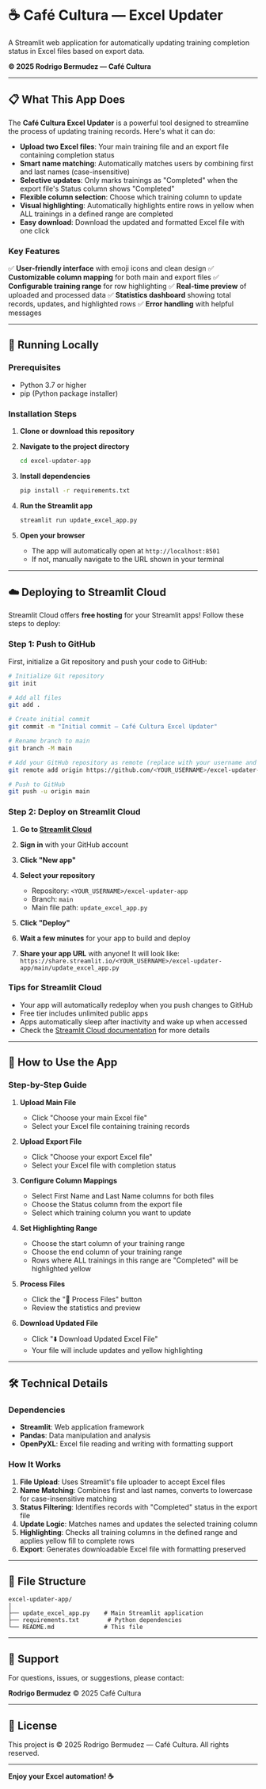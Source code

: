 # ☕ Café Cultura — Excel Updater

A Streamlit web application for automatically updating training completion status in Excel files based on export data.

**© 2025 Rodrigo Bermudez — Café Cultura**

---

## 📋 What This App Does

The **Café Cultura Excel Updater** is a powerful tool designed to streamline the process of updating training records. Here's what it can do:

- **Upload two Excel files**: Your main training file and an export file containing completion status
- **Smart name matching**: Automatically matches users by combining first and last names (case-insensitive)
- **Selective updates**: Only marks trainings as "Completed" when the export file's Status column shows "Completed"
- **Flexible column selection**: Choose which training column to update
- **Visual highlighting**: Automatically highlights entire rows in yellow when ALL trainings in a defined range are completed
- **Easy download**: Download the updated and formatted Excel file with one click

### Key Features

✅ **User-friendly interface** with emoji icons and clean design
✅ **Customizable column mapping** for both main and export files
✅ **Configurable training range** for row highlighting
✅ **Real-time preview** of uploaded and processed data
✅ **Statistics dashboard** showing total records, updates, and highlighted rows
✅ **Error handling** with helpful messages

---

## 🚀 Running Locally

### Prerequisites

- Python 3.7 or higher
- pip (Python package installer)

### Installation Steps

1. **Clone or download this repository**

2. **Navigate to the project directory**
   ```bash
   cd excel-updater-app
   ```

3. **Install dependencies**
   ```bash
   pip install -r requirements.txt
   ```

4. **Run the Streamlit app**
   ```bash
   streamlit run update_excel_app.py
   ```

5. **Open your browser**
   - The app will automatically open at `http://localhost:8501`
   - If not, manually navigate to the URL shown in your terminal

---

## ☁️ Deploying to Streamlit Cloud

Streamlit Cloud offers **free hosting** for your Streamlit apps! Follow these steps to deploy:

### Step 1: Push to GitHub

First, initialize a Git repository and push your code to GitHub:

```bash
# Initialize Git repository
git init

# Add all files
git add .

# Create initial commit
git commit -m "Initial commit — Café Cultura Excel Updater"

# Rename branch to main
git branch -M main

# Add your GitHub repository as remote (replace with your username and repo name)
git remote add origin https://github.com/<YOUR_USERNAME>/excel-updater-app.git

# Push to GitHub
git push -u origin main
```

### Step 2: Deploy on Streamlit Cloud

1. **Go to [Streamlit Cloud](https://share.streamlit.io)**

2. **Sign in** with your GitHub account

3. **Click "New app"**

4. **Select your repository**
   - Repository: `<YOUR_USERNAME>/excel-updater-app`
   - Branch: `main`
   - Main file path: `update_excel_app.py`

5. **Click "Deploy"**

6. **Wait a few minutes** for your app to build and deploy

7. **Share your app URL** with anyone! It will look like:
   `https://share.streamlit.io/<YOUR_USERNAME>/excel-updater-app/main/update_excel_app.py`

### Tips for Streamlit Cloud

- Your app will automatically redeploy when you push changes to GitHub
- Free tier includes unlimited public apps
- Apps automatically sleep after inactivity and wake up when accessed
- Check the [Streamlit Cloud documentation](https://docs.streamlit.io/streamlit-community-cloud) for more details

---

## 📖 How to Use the App

### Step-by-Step Guide

1. **Upload Main File**
   - Click "Choose your main Excel file"
   - Select your Excel file containing training records

2. **Upload Export File**
   - Click "Choose your export Excel file"
   - Select your Excel file with completion status

3. **Configure Column Mappings**
   - Select First Name and Last Name columns for both files
   - Choose the Status column from the export file
   - Select which training column you want to update

4. **Set Highlighting Range**
   - Choose the start column of your training range
   - Choose the end column of your training range
   - Rows where ALL trainings in this range are "Completed" will be highlighted yellow

5. **Process Files**
   - Click the "🚀 Process Files" button
   - Review the statistics and preview

6. **Download Updated File**
   - Click "⬇️ Download Updated Excel File"
   - Your file will include updates and yellow highlighting

---

## 🛠️ Technical Details

### Dependencies

- **Streamlit**: Web application framework
- **Pandas**: Data manipulation and analysis
- **OpenPyXL**: Excel file reading and writing with formatting support

### How It Works

1. **File Upload**: Uses Streamlit's file uploader to accept Excel files
2. **Name Matching**: Combines first and last names, converts to lowercase for case-insensitive matching
3. **Status Filtering**: Identifies records with "Completed" status in the export file
4. **Update Logic**: Matches names and updates the selected training column
5. **Highlighting**: Checks all training columns in the defined range and applies yellow fill to complete rows
6. **Export**: Generates downloadable Excel file with formatting preserved

---

## 📝 File Structure

```
excel-updater-app/
│
├── update_excel_app.py    # Main Streamlit application
├── requirements.txt        # Python dependencies
└── README.md              # This file
```

---

## 🤝 Support

For questions, issues, or suggestions, please contact:

**Rodrigo Bermudez**
© 2025 Café Cultura

---

## 📄 License

This project is © 2025 Rodrigo Bermudez — Café Cultura. All rights reserved.

---

**Enjoy your Excel automation! ☕**
